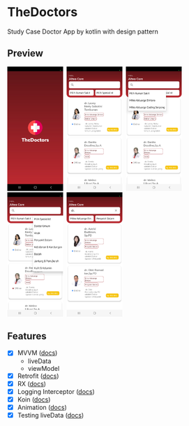 # TheDoctors
Study Case Doctor App by kotlin with design pattern

## Preview
<img src="https://github.com/IrfanNawawi/TheDoctors/blob/master/screenshot_thedoctors_1.jpg" width=128 />&nbsp;
<img src="https://github.com/IrfanNawawi/TheDoctors/blob/master/screenshot_thedoctors_2.jpg" width=128 />&nbsp;
<img src="https://github.com/IrfanNawawi/TheDoctors/blob/master/screenshot_thedoctors_3.jpg" width=128 />&nbsp;
<img src="https://github.com/IrfanNawawi/TheDoctors/blob/master/screenshot_thedoctors_4.jpg" width=128 />&nbsp;
<img src="https://github.com/IrfanNawawi/TheDoctors/blob/master/screenshot_thedoctors_5.jpg" width=128 />&nbsp;

## Features
- [x] MVVM ([docs](https://github.com/IrfanNawawi/MahasiswaApp))
   - liveData
   - viewModel
- [x] Retrofit ([docs](https://square.github.io/retrofit/))
- [x] RX ([docs](https://github.com/ReactiveX/RxAndroid))
- [x] Logging Interceptor ([docs](https://github.com/square/okhttp/tree/master/okhttp-logging-interceptor))
- [x] Koin ([docs](https://www.youtube.com/watch?v=EathumJlWh8&ab_channel=PhilippLackner))
- [x] Animation ([docs](https://github.com/dicodingacademy/a352-android-intermediate-labs/tree/main/animation/LatihanMotionLayoutFinal))
- [x] Testing liveData ([docs](https://github.com/dicodingacademy/a352-android-intermediate-labs/tree/main/advanced-testing/LatihanAdvancedTesting%20(livedata)))
